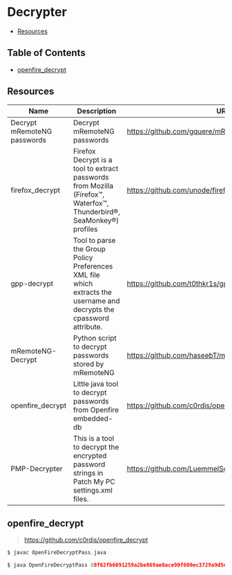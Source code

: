 # Decrypter

- [Resources](#resources)

## Table of Contents

- [openfire_decrypt](#openfire_decrypt)

## Resources

| Name | Description | URL |
| --- | --- | --- |
| Decrypt mRemoteNG passwords | Decrypt mRemoteNG passwords | https://github.com/gquere/mRemoteNG_password_decrypt |
| firefox_decrypt | Firefox Decrypt is a tool to extract passwords from Mozilla (Firefox™, Waterfox™, Thunderbird®, SeaMonkey®) profiles | https://github.com/unode/firefox_decrypt |
| gpp-decrypt | Tool to parse the Group Policy Preferences XML file which extracts the username and decrypts the cpassword attribute. | https://github.com/t0thkr1s/gpp-decrypt |
| mRemoteNG-Decrypt | Python script to decrypt passwords stored by mRemoteNG | https://github.com/haseebT/mRemoteNG-Decrypt |
| openfire_decrypt | Little java tool to decrypt passwords from Openfire embedded-db | https://github.com/c0rdis/openfire_decrypt |
| PMP-Decrypter | This is a tool to decrypt the encrypted password strings in Patch My PC settings.xml files. | https://github.com/LuemmelSec/PMP-Decrypter |

## openfire_decrypt

> https://github.com/c0rdis/openfire_decrypt

```c
$ javac OpenFireDecryptPass.java
```

```c
$ java OpenFireDecryptPass 08f62fb6091259a2be869ae0ace90f600ec3729a9d5d4683 UaNTQtUV6S7kwm9
```
